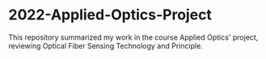 # 2022-Applied-Optics-Project
This repository summarized my work in the course Applied Optics' project, reviewing Optical Fiber Sensing Technology and Principle.
